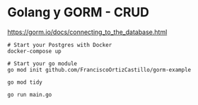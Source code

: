 # Golang y GORM - CRUD

https://gorm.io/docs/connecting_to_the_database.html



```
# Start your Postgres with Docker
docker-compose up

# Start your go module
go mod init github.com/FranciscoOrtizCastillo/gorm-example

go mod tidy

go run main.go

```



